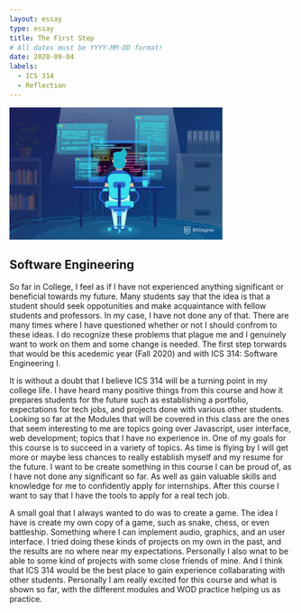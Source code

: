 ```yaml
---
layout: essay
type: essay
title: The First Step
# All dates must be YYYY-MM-DD format!
date: 2020-09-04
labels:
  - ICS 314
  - Reflection
---
```


<img src="../images/web-dev.jpg" width="75%" style="display:middle;">

## Software Engineering

So far in College, I feel as if I have not experienced anything significant or beneficial towards my future. Many students say that the idea is that a student should seek oppotunities and make acquaintance with fellow students and professors. In my case, I have not done any of that. There are many times where I have questioned whether or not I should confrom to these ideas. I do recognize these problems that plague me and I genuinely want to work on them and some change is needed. The first step torwards that would be this acedemic year (Fall 2020) and with ICS 314: Software Engineering I.

It is without a doubt that I believe ICS 314 will be a turning point in my college life. I have heard many positive things from this course and how it prepares students for the future such as establishing a portfolio, expectations for tech jobs, and projects done with various other students. Looking so far at the Modules that will be covered in this class are the ones that seem interesting to me are topics going over Javascript, user interface, web development; topics that I have no experience in. One of my goals for this course is to succeed in a variety of topics. As time is flying by I will get more or maybe less chances to really establish myself and my resume for the future. I want to be create something in this course I can be proud of, as I have not done any significant so far. As well as gain valuable skills and knowledge for me to confidently apply for internships. After this course I want to say that I have the tools to apply for a real tech job. 

A small goal that I always wanted to do was to create a game. The idea I have is create my own copy of a game, such as snake, chess, or even battleship. Something where I can implement audio, graphics, and an user interface. I tried doing these kinds of projects on my own in the past, and the results are no where near my expectations. Personally I also wnat to be able to some kind of projects with some close friends of mine. And I think that ICS 314 would be the best place to gain experience collabarating with other students. Personally I am really excited for this course and what is shown so far, with the different modules and WOD practice helping us as practice. 
